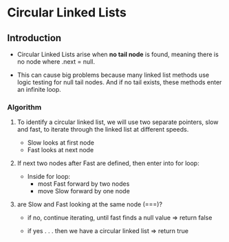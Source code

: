 # Circular Linked Lists

## Introduction

+ Circular Linked Lists arise when __no tail node__ is found, meaning there is no node where .next = null.

+ This can cause big problems because many linked list methods use logic testing for null tail nodes.  And if no tail exists, these methods enter an infinite loop.

### Algorithm

1.  To identify a circular linked list, we will use two separate pointers, slow and fast, to iterate through the linked list at different speeds.
    
    + Slow looks at first node
    + Fast looks at next node

2.  If next two nodes after Fast are defined, then enter into for loop:
    + Inside for loop:
        + most Fast forward by two nodes
        + move Slow forward by one node

3. are Slow and Fast looking at the same node (===)?

    + if no, continue iterating, until fast finds a null value => return false

    + if yes . . . then we have a circular linked list => return true